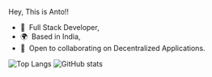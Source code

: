 Hey, This is Anto!!
* 🧠  Full Stack Developer,
* 🌍  Based in India,
* 🤝  Open to collaborating on Decentralized Applications.

![Top Langs](https://github-readme-stats.vercel.app/api/top-langs/?username=0xAnto&langs_count=5&layout=compact&hide=PHP&count_private=true)
![GitHub stats](https://github-readme-stats.vercel.app/api?username=0xAnto&theme=aura&show_icons=true&hide_border=true&count_private=true&include_all_commits=true)
